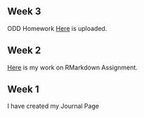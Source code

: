 ## Week 3

ODD Homework [Here](Homework_ODD.html) is uploaded. 

## Week 2

[Here](assignment_2.html) is my work on RMarkdown Assignment.

## Week 1

I have created my Journal Page
